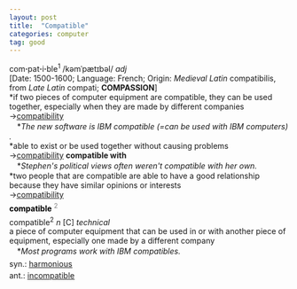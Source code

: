 ```yaml
---
layout: post
title:  "Compatible"
categories: computer
tag: good
---
```

<DIV style="MARGIN: 0px 0px 5px">com<B>·</B>pat<B>·</B>i<B>·</B>ble<SUP>1</SUP> /kəmˈpætɪbəl/ <I>adj</I> <BR>[Date: 1500-1600; Language: French; Origin: <I>Medieval Latin</I> compatibilis, from <I>Late Latin</I> compati; <B>COMPASSION</B>]<BR>*if two pieces of computer equipment are compatible, they can be used together, especially when they are made by different companies<BR>→<A href="{{ site.baseurl }}/compatibility"><U>compatibility</U></A><BR>　*<I>The new software is IBM compatible (=can be used with IBM computers) .</I><BR>*able to exist or be used together without causing problems<BR>→<A href="{{ site.baseurl }}/compatibility"><U>compatibility</U></A> <B>compatible with</B><BR>　*<I>Stephen's political views often weren't compatible with her own.</I><BR>*two people that are compatible are able to have a good relationship because they have similar opinions or interests<BR>→<A href="{{ site.baseurl }}/compatibility"><U>compatibility</U></A></DIV>
<DIV style="COLOR: #808080; MARGIN: 0px 0px 5px; LINE-HEIGHT: normal"><SPAN style="FONT-SIZE: 10.5pt; COLOR: #000000; LINE-HEIGHT: normal"><B>compatible</B></SPAN> <SUP style="FONT-SIZE: 83%; LINE-HEIGHT: normal">2</SUP> </DIV>
<DIV style="MARGIN: 0px 0px 5px">compatible<SUP>2</SUP> <I>n</I> [C] <I>technical</I> <BR>a piece of computer equipment that can be used in or with another piece of equipment, especially one made by a different company<BR>　*<I>Most programs work with IBM compatibles.</I></DIV>
<DIV style="MARGIN: 0px 0px 5px">
<DIV style="MARGIN: 4px 0px">syn.: <A href="{{ site.baseurl }}/harmonious"><U>harmonious</U></A></DIV>
<DIV style="MARGIN: 4px 0px">ant.: <A href="{{ site.baseurl }}/incompatible"><U>incompatible</U></A></DIV></DIV>

